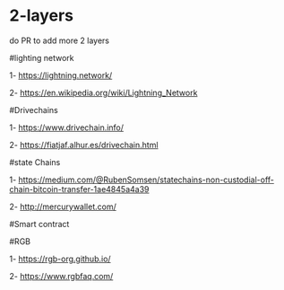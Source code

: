 # 2-layers
do PR to add more 2 layers

#lighting network

1- https://lightning.network/

2- https://en.wikipedia.org/wiki/Lightning_Network


#Drivechains

1- https://www.drivechain.info/

2- https://fiatjaf.alhur.es/drivechain.html

#state Chains

1- https://medium.com/@RubenSomsen/statechains-non-custodial-off-chain-bitcoin-transfer-1ae4845a4a39

2- http://mercurywallet.com/

#Smart contract 

#RGB

1- https://rgb-org.github.io/

2- https://www.rgbfaq.com/
